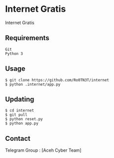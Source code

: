 # Internet Gratis

Internet Gratis


Requirements
------------

    Git
    Python 3


Usage
-----

    $ git clone https://github.com/Ro0TN3T/internet
    $ python .internet/app.py


Updating
--------

    $ cd internet
    $ git pull
    $ python reset.py
    $ python app.py


Contact
-------

Telegram Group : [Aceh Cyber Team]


[ACT]: https://t.me/AcehCyberTeam/

